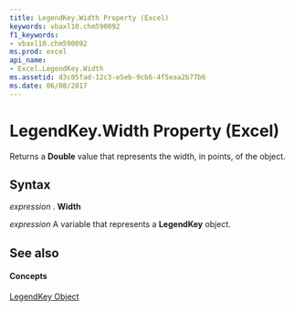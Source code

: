 ```yaml
---
title: LegendKey.Width Property (Excel)
keywords: vbaxl10.chm590092
f1_keywords:
- vbaxl10.chm590092
ms.prod: excel
api_name:
- Excel.LegendKey.Width
ms.assetid: d3c05fad-12c3-e5eb-9cb6-4f5eaa2b77b6
ms.date: 06/08/2017
---
```



# LegendKey.Width Property (Excel)

Returns a **Double** value that represents the width, in points, of the object.


## Syntax

 _expression_ . **Width**

 _expression_ A variable that represents a **LegendKey** object.


## See also


#### Concepts


[LegendKey Object](legendkey-object-excel.md)


